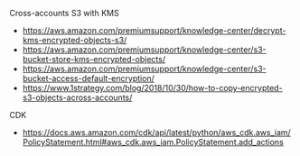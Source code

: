 
Cross-accounts S3 with KMS

- https://aws.amazon.com/premiumsupport/knowledge-center/decrypt-kms-encrypted-objects-s3/
- https://aws.amazon.com/premiumsupport/knowledge-center/s3-bucket-store-kms-encrypted-objects/
- https://aws.amazon.com/premiumsupport/knowledge-center/s3-bucket-access-default-encryption/
- https://www.1strategy.com/blog/2018/10/30/how-to-copy-encrypted-s3-objects-across-accounts/

CDK

- https://docs.aws.amazon.com/cdk/api/latest/python/aws_cdk.aws_iam/PolicyStatement.html#aws_cdk.aws_iam.PolicyStatement.add_actions
